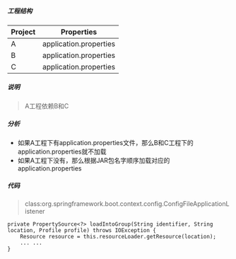 ##### 工程结构
Project  | Properties
---|---
A  | application.properties
B  | application.properties
C  | application.properties

##### 说明
> A工程依赖B和C

##### 分析
- 如果A工程下有application.properties文件，那么B和C工程下的application.properties就不加载    
- 如果A工程下没有，那么根据JAR包名字顺序加载对应的application.properties

##### 代码
> class:org.springframework.boot.context.config.ConfigFileApplicationListener
```
private PropertySource<?> loadIntoGroup(String identifier, String location, Profile profile) throws IOException {
	Resource resource = this.resourceLoader.getResource(location);
	... ...
}
```


